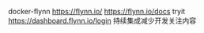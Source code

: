 docker-flynn
	https://flynn.io/
	https://flynn.io/docs
tryit
	https://dashboard.flynn.io/login
持续集成减少开发关注内容








